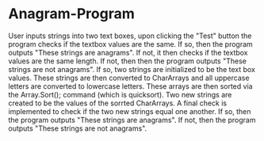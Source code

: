 # Anagram-Program
User inputs strings into two text boxes, upon clicking the "Test" button the program checks if the textbox values are the same. If so, then the program outputs "These strings are anagrams". If not, it then checks if the textbox values are the same length. If not, then then the program outputs "These strings are not anagrams". If so, two strings are initialized to be the text box values. These strings are then converted to CharArrays and all uppercase letters are converted to lowercase letters. These arrays are then sorted via the Array.Sort(); command (which is quicksort). Two new strings are created to be the values of the sorrted CharArrays. A final check is implemented to check if the two new strings equal one another. If so, then the program outputs "These strings are anagrams". If not, then the program outputs "These strings are not anagrams". 
